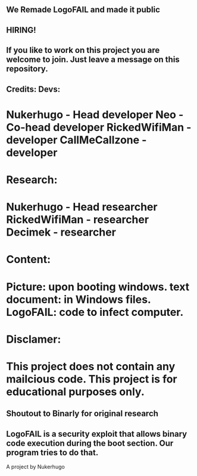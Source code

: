 We Remade LogoFAIL and made it public
-------------------------------------
HIRING!
-------------------------------------
If you like to work on this project you are welcome to join. Just leave a message on this repository.
-------------------------------------
Credits:
Devs:
-------------------------------------
Nukerhugo - Head developer
Neo - Co-head developer
RickedWifiMan - developer
CallMeCallzone - developer
=====================================
Research:
=====================================
Nukerhugo - Head researcher
RickedWifiMan - researcher
Decimek - researcher
=====================================
Content:
=====================================
Picture: upon booting windows.
text document: in Windows files.
LogoFAIL: code to infect computer.
=====================================
Disclamer:
=====================================
This project does not contain any mailcious code. This project is for educational purposes only.
=====================================
Shoutout to Binarly for original research
-----------------------------------------
LogoFAIL is a security exploit that allows binary code execution during the boot section. Our program tries to do that.
-----------------------------------------
A project by Nukerhugo
